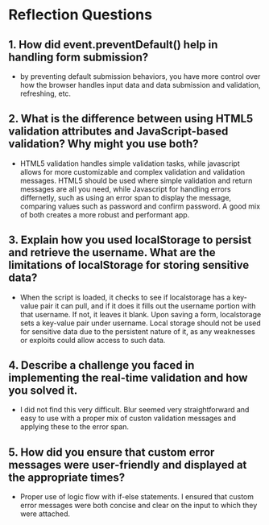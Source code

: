 # Reflection Questions
## 1. How did event.preventDefault() help in handling form submission?
- by preventing default submission behaviors, you have more control over how the browser handles input data and data submission and validation, refreshing, etc.

## 2. What is the difference between using HTML5 validation attributes and JavaScript-based validation? Why might you use both?
  - HTML5 validation handles simple validation tasks, while javascript allows for more customizable and complex validation and validation messages.  HTML5 should be used where simple validation and return messages are all you need, while Javascript for handling errors differnetly, such as using an error span to display the message, comparing values such as password and confirm password.  A good mix of both creates a more robust and performant app.
    
## 3. Explain how you used localStorage to persist and retrieve the username. What are the limitations of localStorage for storing sensitive data?
- When the script is loaded, it checks to see if localstorage has a key-value pair it can pull, and if it does it fills out the username portion with that username.  If not, it leaves it blank.  Upon saving a form, localstorage sets a key-value pair under username.  Local storage should not be used for sensitive data due to the persistent nature of it, as any weaknesses or exploits could allow access to such data.
  
## 4. Describe a challenge you faced in implementing the real-time validation and how you solved it.
- I did not find this very difficult.  Blur seemed very straightforward and easy to use with a proper mix of custon validation messages and applying these to the error span. 

## 5. How did you ensure that custom error messages were user-friendly and displayed at the appropriate times?
- Proper use of logic flow with if-else statements.  I ensured that custom error messages were both concise and clear on the input to which they were attached.
